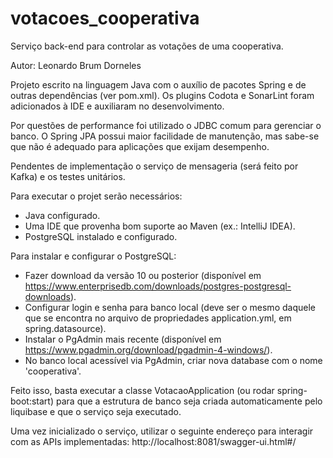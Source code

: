 # votacoes_cooperativa
Serviço back-end para controlar as votações de uma cooperativa.

Autor: Leonardo Brum Dorneles

Projeto escrito na linguagem Java com o auxílio de pacotes Spring e de outras dependências (ver pom.xml). Os plugins Codota e SonarLint foram adicionados à IDE e auxiliaram no desenvolvimento.

Por questões de performance foi utilizado o JDBC comum para gerenciar o banco. O Spring JPA possui maior facilidade de manutenção, mas sabe-se que não é adequado para aplicações que exijam desempenho.

Pendentes de implementação o serviço de mensageria (será feito por Kafka) e os testes unitários.

Para executar o projet serão necessários:
- Java configurado.
- Uma IDE que provenha bom suporte ao Maven (ex.: IntelliJ IDEA).
- PostgreSQL instalado e configurado.

Para instalar e configurar o PostgreSQL:
- Fazer download da versão 10 ou posterior (disponível em https://www.enterprisedb.com/downloads/postgres-postgresql-downloads).
- Configurar login e senha para banco local (deve ser o mesmo daquele que se encontra no arquivo de propriedades application.yml, em spring.datasource).
- Instalar o PgAdmin mais recente (disponível em https://www.pgadmin.org/download/pgadmin-4-windows/).
- No banco local acessível via PgAdmin, criar nova database com o nome 'cooperativa'.

Feito isso, basta executar a classe VotacaoApplication (ou rodar spring-boot:start) para que a estrutura de banco seja criada automaticamente pelo liquibase e que o serviço seja executado.

Uma vez inicializado o serviço, utilizar o seguinte endereço para interagir com as APIs implementadas: http://localhost:8081/swagger-ui.html#/
